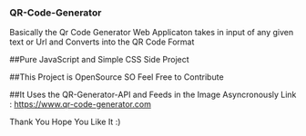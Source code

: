 ### QR-Code-Generator

Basically the Qr Code Generator Web Applicaton takes in input of any given text or Url and Converts into the QR Code Format

##Pure JavaScript and Simple CSS Side Project

##This Project is OpenSource SO Feel Free to Contribute

##It Uses the QR-Generator-API and Feeds in the Image Asyncronously
Link : https://www.qr-code-generator.com

Thank You Hope You Like It :)

